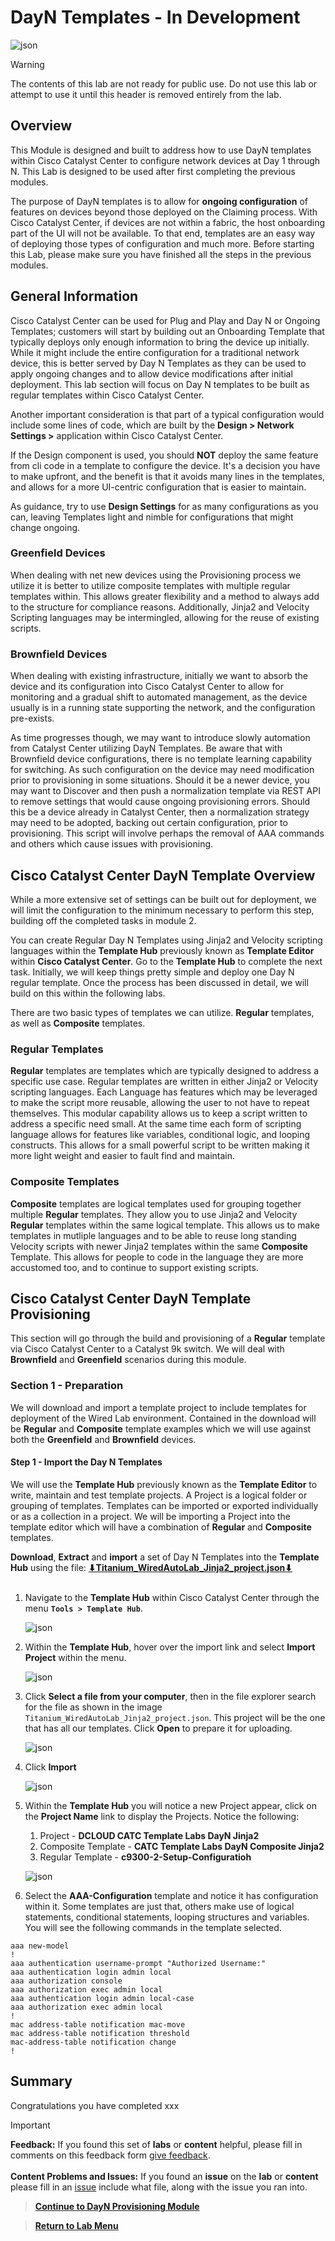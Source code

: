 # DayN Templates - In Development

![json](../../ASSETS/COMMON/BUILD/underconstruction.png?raw=true "Import JSON")

> [!WARNING]
> The contents of this lab are not ready for public use. Do not use this lab or attempt to use it until this header is removed entirely from the lab.

## Overview

This Module is designed and built to address how to use DayN templates within Cisco Catalyst Center to configure network devices at Day 1 through N. This Lab is designed to be used after first completing the previous modules. 

The purpose of DayN templates is to allow for **ongoing configuration** of features on devices beyond those deployed on the Claiming process. With Cisco Catalyst Center, if devices are not within a fabric, the host onboarding part of the UI will not be available. To that end, templates are an easy way of deploying those types of configuration and much more. Before starting this Lab, please make sure you have finished all the steps in the previous modules.

## General Information

Cisco Catalyst Center can be used for Plug and Play and Day N or Ongoing Templates; customers will start by building out an Onboarding Template that typically deploys only enough information to bring the device up initially. While it might include the entire configuration for a traditional network device, this is better served by Day N Templates as they can be used to apply ongoing changes and to allow device modifications after initial deployment. This lab section will focus on Day N templates to be built as regular templates within Cisco Catalyst Center.

Another important consideration is that part of a typical configuration would include some lines of code, which are built by the **Design > Network Settings >** application within Cisco Catalyst Center. 

If the Design component is used, you should **NOT** deploy the same feature from cli code in a template to configure the device. It's a decision you have to make upfront, and the benefit is that it avoids many lines in the templates, and allows for a more UI-centric configuration that is easier to maintain. 

As guidance, try to use **Design Settings** for as many configurations as you can, leaving Templates light and nimble for configurations that might change ongoing.

### Greenfield Devices

When dealing with net new devices using the Provisioning process we utilize it is better to utilize composite templates with multiple regular templates within. This allows greater flexibility and a method to always add to the structure for compliance reasons. Additionally, Jinja2 and Velocity Scripting languages may be intermingled, allowing for the reuse of existing scripts.

### Brownfield Devices

When dealing with existing infrastructure, initially we want to absorb the device and its configuration into Cisco Catalyst Center to allow for monitoring and a gradual shift to automated management, as the device usually is in a running state supporting the network, and the configuration pre-exists.

As time progresses though, we may want to introduce slowly automation from Catalyst Center utilizing DayN Templates. Be aware that with Brownfield device configurations, there is no template learning capability for switching. As such configuration on the device may need modification prior to provisioning in some situations. Should it be a newer device, you may want to Discover and then push a normalization template via REST API to remove settings that would cause ongoing provisioning errors. Should this be a device already in Catalyst Center, then a normalization strategy may need to be adopted, backing out certain configuration, prior to provisioning. This script will involve perhaps the removal of AAA commands and others which cause issues with provisioning.

## Cisco Catalyst Center DayN Template Overview

While a more extensive set of settings can be built out for deployment, we will limit the configuration to the minimum necessary to perform this step, building off the completed tasks in module 2.

You can create Regular Day N Templates using Jinja2 and Velocity scripting languages within the **Template Hub** previously known as **Template Editor** within **Cisco Catalyst Center**. Go to the **Template Hub**  to complete the next task. Initially, we will keep things pretty simple and deploy one Day N regular template. Once the process has been discussed in detail, we will build on this within the following labs.

There are two basic types of templates we can utilize. **Regular** templates, as well as **Composite** templates. 

### Regular Templates

**Regular** templates are templates which are typically designed to address a specific use case. Regular templates are written in either Jinja2 or Velocity scripting languages. Each Language has features which may be leveraged to make the script more reusable, allowing the user to not have to repeat themselves. This modular capability allows us to keep a script written to address a specific need small. At the same time each form of scripting language allows for features like variables, conditional logic, and looping constructs. This allows for a small powerful script to be written making it more light weight and easier to fault find and maintain.

### Composite Templates

**Composite** templates are logical templates used for grouping together multiple **Regular** templates. They allow you to use Jinja2 and Velocity **Regular** templates within the same logical template. This allows us to make templates in mutliple languages and to be able to reuse long standing Velocity scripts with newer Jinja2 templates within the same **Composite** Template. This allows for people to code in the language they are more accustomed too, and to continue to support existing scripts.

## Cisco Catalyst Center DayN Template Provisioning

This section will go through the build and provisioning of a **Regular** template via Cisco Catalyst Center to a Catalyst 9k switch. We will deal with **Brownfield** and **Greenfield** scenarios during this module.

### Section 1 - Preparation

We will download and import a template project to include templates for deployment of the Wired Lab environment. Contained in the download will be **Regular** and **Composite** template examples which we will use against both the **Greenfield** and **Brownfield** devices.

#### Step 1 - Import the Day N Templates

We will use the **Template Hub** previously known as the **Template Editor** to write, maintain and test template projects. A Project is a logical folder or grouping of templates. Templates can be imported or exported individually or as a collection in a project. We will be importing a Project into the template editor which will have a combination of **Regular** and **Composite** templates.

**Download**, **Extract** and **import** a set of Day N Templates into the **Template Hub** using the file: <a href="https://git-link.vercel.app/api/download?url=https://github.com/kebaldwi/DNAC-TEMPLATES/blob/master/CODE/TEMPLATES/JINJA2/DAYN/JSON/Titanium_WiredAutoLab_Jinja2_project.json">**⬇︎Titanium_WiredAutoLab_Jinja2_project.json⬇︎**</a></br></br>

1. Navigate to the **Template Hub**  within Cisco Catalyst Center through the menu **`Tools > Template Hub`**.

   ![json](./images/DNAC-NavigateTemplate.png?raw=true "Import JSON")

2. Within the **Template Hub**, hover over the import link and select **Import Project** within the menu.  

   ![json](./images/DNAC-ProjectImportBegins.png?raw=true "Import JSON")

3. Click **Select a file from your computer**, then in the file explorer search for the file as shown in the image `Titanium_WiredAutoLab_Jinja2_project.json`. This project will be the one that has all our templates. Click **Open** to prepare it for uploading.

   ![json](./images/DNAC-ProjectImportSelect.png?raw=true "Import JSON")

4. Click **Import** 

   ![json](./images/DNAC-ProjectImportDayN.png?raw=true "Import JSON")

5. Within the **Template Hub** you will notice a new Project appear, click on the **Project Name** link to display the Projects. Notice the following:
   1. Project - **DCLOUD CATC Template Labs DayN Jinja2** 
   2. Composite Template - **CATC Template Labs DayN Composite Jinja2** 
   3. Regular Template - **c9300-2-Setup-Configuratioh**

   ![json](./images/DNAC-ProjectImported.png?raw=true "New IMage Required")

6. Select the **AAA-Configuration** template and notice it has configuration within it. Some templates are just that, others make use of logical statements, conditional statements, looping structures and variables. You will see the following commands in the template selected.

```J2
aaa new-model
!
aaa authentication username-prompt "Authorized Username:"
aaa authentication login admin local
aaa authorization console
aaa authorization exec admin local
aaa authentication login admin local-case
aaa authorization exec admin local 
!
mac address-table notification mac-move
mac address-table notification threshold
mac-address-table notification change
!
```


## Summary

Congratulations you have completed xxx

> [!IMPORTANT]
> **Feedback:** If you found this set of **labs** or **content** helpful, please fill in comments on this feedback form [give feedback](https://github.com/kebaldwi/DNAC-TEMPLATES/discussions/new?category=feedback-and-ideas).</br></br>
**Content Problems and Issues:** If you found an **issue** on the **lab** or **content** please fill in an [issue](https://github.com/kebaldwi/DNAC-TEMPLATES/issues/new) include what file, along with the issue you ran into. 

> [**Continue to DayN Provisioning Module**](../LAB-3-Advanced-Automation/module5-dayn.md)

> [**Return to Lab Menu**](./README.md)